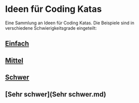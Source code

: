 # Ideen für Coding Katas

Eine Sammlung an Ideen für Coding Katas. Die Beispiele sind in verschiedene Schwierigkeitsgrade eingeteilt:

## [Einfach](Einfach.md)

## [Mittel](Mittel.md)

## [Schwer](Schwer.md)

## [Sehr schwer](Sehr schwer.md)
